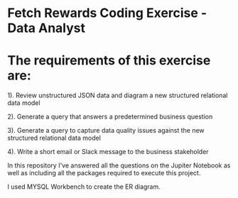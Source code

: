 # Fetch Rewards Coding Exercise - Data Analyst
# The requirements of this exercise are:
1). Review unstructured JSON data and diagram a new structured relational data model

2). Generate a query that answers a predetermined business question

3). Generate a query to capture data quality issues against the new structured relational data model

4). Write a short email or Slack message to the business stakeholder

In this repository I've answered all the questions on the Jupiter Notebook as well as including all the packages required to execute this project.

I used MYSQL Workbench to create the ER diagram.
